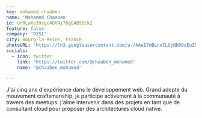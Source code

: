 ```yaml
---
key: mohamed_chaaben
name: 'Mohamed Chaaben'
id: urRLwXs39zgc4DVNj78qOAB55Ck2
feature: false
company: 'D2SI'
city: Bourg-la-Reine, France
photoURL: 'https://lh3.googleusercontent.com/a-/AAuE7mBLnxILOjNbROqEuZNgkAEm3ohDL1veEvB6KnFm'
socials:
  - icon: twitter
    link: 'https://twitter.com/@chaaben_mohamed'
    name: '@chaaben_mohamed'

---
```


J'ai cinq ans d'expérience dans le développement web.
Grand adepte du mouvement craftsmanship, je participe activement à la communauté à travers des meetups. j'aime intervenir dans des projets en tant que de consultant cloud pour proposer des architectures cloud native.

